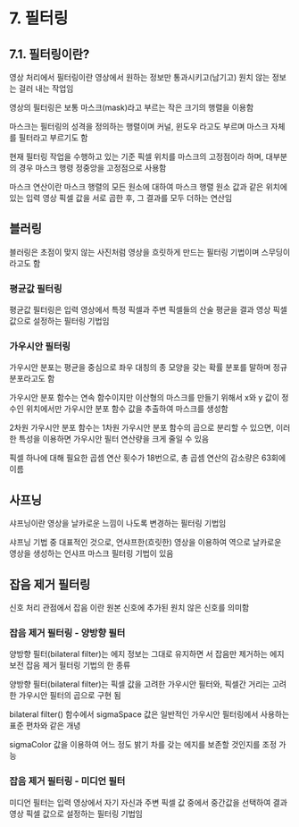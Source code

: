 # 7. 필터링

## 7.1. 필터링이란?
영상 처리에서 필터링이란 영상에서 원하는 정보만 통과시키고(남기고) 원치 않는 정보는 걸러 내는 작업임

영상의 필터링은 보통 마스크(mask)라고 부르는 작은 크기의 행렬을 이용함

마스크는 필터링의 성격을 정의하는 행렬이며 커널, 윈도우 라고도 부르며 마스크 자체를 필터라고 부르기도 함

현재 필터링 작업을 수행하고 있는 기준 픽셀 위치를 마스크의 고정점이라 하며, 대부분의 경우 마스크 행령 정중앙을 고정점으로 사용함

마스크 연산이란 마스크 행렬의 모든 원소에 대하여 마스크 행렬 원소 값과 같은 위치에 있는 입력 영상 픽셀 값을 서로 곱한 후, 그 결과를 모두 더하는 연산임


## 블러링

블러링은 초점이 맞지 않는 사진처럼 영상을 흐릿하게 만드는 필터링 기법이며 스무딩이라고도 함

### 평균값 필터링

평균값 필터링은 입력 영상에서 특정 픽셀과 주변 픽셀들의 산술 평균을 결과 영상 픽셀 값으로 설정하는 필터링 기법임

### 가우시안 필터링

가우시안 분포는 평균을 중심으로 좌우 대칭의 종 모양을 갖는 확률 분포를 말하며 정규 분포라고도 함

가우시안 분포 함수는 연속 함수이지만 이산형의 마스크를 만들기 위해서 x와 y 값이 정수인 위치에서만 가우시안 분포 함수 값을 추출하여 마스크를 생성함

2차원 가우시안 분포 함수는 1차원 가우시안 분포 함수의 곱으로 분리할 수 있으면, 이러한 특성을 이용하면 가우시안 필터 연산량을 크게 줄일 수 있음

픽셀 하나에 대해 필요한 곱셈 연산 횟수가 18번으로, 총 곱셈 연산의 감소량은 63회에 이름

## 사프닝

샤프닝이란 영상을 날카로운 느낌이 나도록 변경하는 필터링 기법임

샤프닝 기법 중 대표적인 것으로, 언샤프한(흐릿한) 영상을 이용하여 역으로 날카로운 영상을 생성하는 언샤프 마스크 필터링 기법이 있음


## 잡음 제거 필터링

신호 처리 관점에서 잡음 이란 원본 신호에 추가된 원치 않은 신호를 의미함

### 잡음 제거 필터링 - 양방향 필터
양방향 필터(bilateral filter)는 에지 정보는 그대로 유지하면 서 잡음만 제거하는 에지 보전 잡음 제거 필터링 기법의 한 종류

양방향 필터(bilateral filter)는 픽셀 값을 고려한 가우시안 필터와, 픽셀간 거리는 고려한 가우시안 필터의 곱으로 구현 됨


bilateral filter() 함수에서 sigmaSpace 값은 일반적인 가우시안 필터링에서 사용하는 표준 편차와 같은 개녕

sigmaColor 값을 이용하여 어느 정도 밝기 차를 갖는 에지를 보존할 것인지를 조정 가능


### 잡음 제거 필터링 - 미디언 필터

미디언 필터는 입력 영상에서 자기 자신과 주변 픽셀 값 중에서 중간값을 선택하여 결과 영상 픽셀 값으로 설정하는 필터링 기법임

